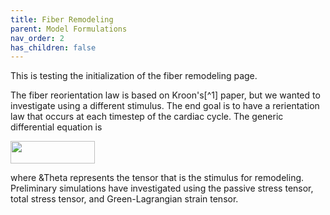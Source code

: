 ```yaml
---
title: Fiber Remodeling
parent: Model Formulations
nav_order: 2
has_children: false
---
```


This is testing the initialization of the fiber remodeling page.

The fiber reorientation law is based on Kroon's[^1] paper, but we wanted to investigate using a different stimulus. The end goal is to have a rerientation law that occurs at each timestep of the cardiac cycle. The generic differential equation is  

<img src="https://github.com/MMoTH/FEniCS-Myosim/blob/master/docs/pages/model_formulations/growth_and_remodeling/fiber_law.png?raw=true" width="135" height="36">

where &Theta represents the tensor that is the stimulus for remodeling. Preliminary simulations have investigated using the passive stress tensor, total stress tensor, and Green-Lagrangian strain tensor.
